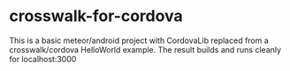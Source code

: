 # crosswalk-for-cordova
This is a basic meteor/android project with CordovaLib replaced from a crosswalk/cordova HelloWorld example.
The result builds and runs cleanly for localhost:3000
